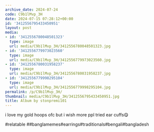 ```yaml
---
archive_date: 2024-07-24
code: C9b1lMvp_3H
date: 2024-07-15 07:28:12+00:00
id: '3412556795433450951'
layout: post
media:
- id: '3412556780048501323'
  type: image
  url: media/C9b1lMvp_3H/3412556780048501323.jpg
- id: '3412556779973023560'
  type: image
  url: media/C9b1lMvp_3H/3412556779973023560.jpg
- id: '3412556780031958237'
  type: image
  url: media/C9b1lMvp_3H/3412556780031958237.jpg
- id: '3412556779998295104'
  type: image
  url: media/C9b1lMvp_3H/3412556779998295104.jpg
permalink: /p/C9b1lMvp_3H/
thumbnail: media/C9b1lMvp_3H/3412556795433450951.jpg
title: Album by stonpremi101
---
```


i love my gold hoops ofc but i wish more ppl tried ear cuffs😋  
  
#relatable ##banglamemes#earrings#traditionals#bengali#bangladesh